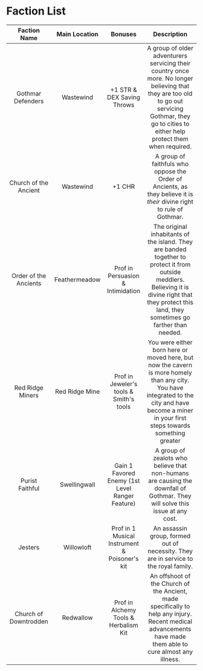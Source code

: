 # Faction List

Faction Name | Main Location | Bonuses | Description
:---:|:---:|:---:|:---:
Gothmar Defenders | Wastewind | +1 STR & DEX Saving Throws | A group of older adventurers servicing their country once more. No longer believing that they are too old to go out servicing Gothmar, they go to cities to either help protect them when required.
Church of the Ancient | Wastewind | +1 CHR | A group of faithfuls who oppose the Order of Ancients, as they believe it is *their* divine right to rule of Gothmar.
Order of the Ancients | Feathermeadow | Prof in Persuasion & Intimidation | The original inhabitants of the island. They are banded together to protect it from outside meddlers. Believing it is divine right that they protect this land, they sometimes go farther than needed.
Red Ridge Miners | Red Ridge Mine | Prof in Jeweler's tools & Smith's tools | You were either born here or moved here, but now the cavern is more homely than any city. You have integrated to the city and have become a miner in your first steps towards something greater
Purist Faithful | Swellingwall | Gain 1 Favored Enemy (1st Level Ranger Feature) | A group of zealots who believe that non-humans are causing the downfall of Gothmar. They will solve this issue at any cost.
Jesters | Willowloft | Prof in 1 Musical Instrument & Poisoner's kit | An assassin group, formed out of necessity. They are in service to the royal family.
Church of Downtrodden | Redwallow | Prof in Alchemy Tools & Herbalism Kit | An offshoot of the Church of the Ancient, made specifically to help any injury. Recent medical advancements have made them able to cure almost any illness.